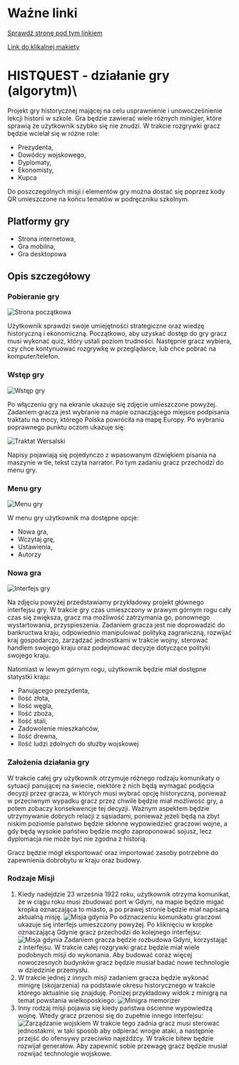 # Ważne linki

[Sprawdź stronę pod tym linkiem](https://histquest.zsi.kielce.pl/)

[Link do klikalnej makiety](https://www.figma.com/proto/CJVcv32IjxcDUim8O7MxK2/HistQuest?node-id=25-196&scaling=min-zoom&page-id=0%3A1&starting-point-node-id=5%3A1024)

# HISTQUEST - działanie gry (algorytm)\

Projekt gry historycznej mającej na celu usprawnienie i unowocześnienie lekcji historii w szkole. Gra będzie zawierać wiele różnych minigier, które sprawią że użytkownik szybko się nie znudzi. W trakcie rozgrywki gracz będzie wcielał się w różne role:

- Prezydenta,
- Dowódcy wojskowego,
- Dyplomaty,
- Ekonomisty,
- Kupca

Do poszczególnych misji i elementów gry można dostać się poprzez kody QR umieszczone na końcu tematów w podręczniku szkolnym.

## Platformy gry

- Strona internetowa,
- Gra mobilna,
- Gra desktopowa

## Opis szczegółowy

### Pobieranie gry

![Strona początkowa](/github/start.jpg)

Użytkownik sprawdzi swoje umiejętności strategiczne oraz wiedzę historyczną i ekonomiczną. Początkowo, aby uzyskać dostęp do gry gracz musi wykonać quiz, który ustali poziom trudności. Następnie gracz wybiera, czy chce kontynuować rozgrywkę w przeglądarce, lub chce pobrać na komputer/telefon.

### Wstęp gry

![Wstęp gry](/github/wersal.png)

Po włączeniu gry na ekranie ukazuje się zdjęcie umieszczone powyżej. Zadaniem gracza jest wybranie na mapie oznaczjącego miejsce podpisania traktatu na mocy, którego Polska powróciła na mapę Europy. Po wybraniu poprawnego punktu oczom ukazuje się:

![Traktat Wersalski](/github/wersal2.png)

Napisy pojawiają się pojedynczo z wpasowanym dźwiękiem pisania na maszynie w tle, tekst czyta narrator. Po tym zadaniu gracz przechodzi do menu gry.

### Menu gry

![Menu gry](/github/menu.png)

W menu gry użytkownik ma dostępne opcje:

- Nowa gra,
- Wczytaj grę,
- Ustawienia,
- Autorzy

### Nowa gra

![Interfejs gry](/github/interfejs.png)

Na zdjęciu powyżej przedstawiamy przykładowy projekt głównego interfejsu gry. W trakcie gry czas umieszczony w prawym górnym rogu cały czas się zwiększa, gracz ma możliwość zatrzymania go, ponownego wystartowania, przyspieszenia. Zadaniem gracza jest nie doprowadzić do bankructwa kraju, odpowiednio manipulować polityką zagraniczną, rozwijać kraj gospodarczo, zarządzać jednostkami w trakcie wojny, sterować handlem swojego kraju oraz podejmować decyzje dotyczące polityki swojego kraju.

Natomiast w lewym górnym rogu, użytkownik będzie miał dostępne statystki kraju:

- Panującego prezydenta,
- Ilość złota,
- Ilość węgla,
- Ilość zboża,
- Ilość stali,
- Zadowolenie mieszkańców,
- Ilość drewna,
- Ilość ludzi zdolnych do służby wojskowej

### Założenia działania gry

W trakcie całej gry użytkownik otrzymuje różnego rodzaju komunikaty o sytuacji panującej na świecie, niektóre z nich będą wymagać podjęcia decyzji przez gracza, w których musi wybrać opcję historyczną, ponieważ w przeciwnym wypadku gracz przez chwile będzie miał możliwość gry, a potem zobaczy konsekwencje tej decyzji. Ważnym aspektem będzie utrzymywanie dobrych relacji z sąsiadami, ponieważ jeżeli będą na zbyt niskim poziomie państwo będzie skłonne wypowiedzieć graczowi wojne, a gdy będą wysokie państwo będzie mogło zaproponować sojusz, lecz dyplomacja nie może być nie zgodna z historią.

Gracz będzie mógł eksportować oraz importować zasoby potrzebne do zapewnienia dobrobytu w kraju oraz budowy.

### Rodzaje Misji

1. Kiedy nadejdzie 23 września 1922 roku, użytkownik otrzyma komunikat, że w ciągu roku musi zbudować port w Gdyni, na mapie będzie migać kropka oznaczająca to miasto, a po prawej stronie będzie miał napisaną aktualną misję.
   ![Misja gdynia](/github/misja_gdynia.png)
   Po odznaczeniu komunikatu graczowi ukazuje się interfejs umieszczony powyżej. Po kliknięciu w kropke oznaczającą Gdynie gracz przechodzi do kolejnego interfejsu:
   ![Misja gdynia](/github/gdynia.png)
   Zadaniem gracza będzie rozbudowa Gdyni, korzystająć z interfejsu. W trakcie całej rozgrywki gracz będzie miał wiele podobnych misji do wykonania. Aby budować coraz więcej nowoczesnych budynków gracz będzie musiał badać nowe technologie w dziedzinie przemysłu.
2. W trakcie jednej z innych misji zadaniem gracza będzie wykonać minigrę (skojarzenia) na podstawie okresu historycznego w trakcie którego aktualnie się znajduję. Poniżej przykładowy widok z minigrą na temat powstania wielkoposkiego:
   ![Minigra memorizer](/github/memorizer.png)
3. Inny rodzaj misji pojawia się kiedy państwa ościenne wypowiedzą wojnę. Wtedy gracz przenosi się do zupełnie innego interfejsu:
   ![Zarządzanie wojskiem](/github/war.png)
   W trakcie tego zadnia gracz musi sterować jednostakmi, w taki sposób aby odpierać wrogie ataki, a następnie przejść do ofensywy przeciwko najeźdźcy. W trakcie bitew będzie rozwijał generałów. Aby zapewnić sobie przewagę gracz będzie musiał rozwijać technologie wojskowe.
